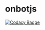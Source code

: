 # onbotjs

[![Codacy Badge](https://app.codacy.com/project/badge/Grade/95e028c42d7640c19fe6165a3ef0600c)](https://www.codacy.com/gh/michigan224/onbotjs/dashboard?utm_source=github.com&utm_medium=referral&utm_content=michigan224/onbotjs&utm_campaign=Badge_Grade)
